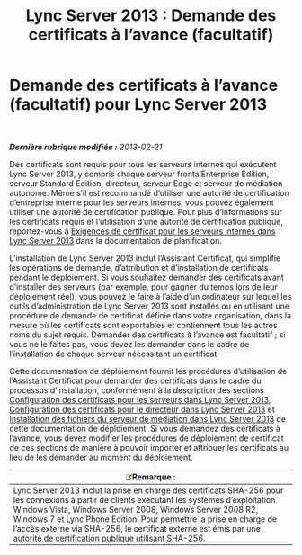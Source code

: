 ﻿---
title: 'Lync Server 2013 : Demande des certificats à l’avance (facultatif)'
TOCTitle: Demande des certificats à l’avance (facultatif)
ms:assetid: 9d6d7de6-ff2a-46da-b1b7-a354c8e383e4
ms:mtpsurl: https://technet.microsoft.com/fr-fr/library/Gg412733(v=OCS.15)
ms:contentKeyID: 49298324
ms.date: 05/20/2016
mtps_version: v=OCS.15
ms.translationtype: HT
---

# Demande des certificats à l’avance (facultatif) pour Lync Server 2013

 

_**Dernière rubrique modifiée :** 2013-02-21_

Des certificats sont requis pour tous les serveurs internes qui exécutent Lync Server 2013, y compris chaque serveur frontalEnterprise Edition, serveur Standard Edition, directeur, serveur Edge et serveur de médiation autonome. Même s’il est recommandé d’utiliser une autorité de certification d’entreprise interne pour les serveurs internes, vous pouvez également utiliser une autorité de certification publique. Pour plus d’informations sur les certificats requis et l’utilisation d’une autorité de certification publique, reportez-vous à [Exigences de certificat pour les serveurs internes dans Lync Server 2013](lync-server-2013-certificate-requirements-for-internal-servers.md) dans la documentation de planification.

L’installation de Lync Server 2013 inclut l’Assistant Certificat, qui simplifie les opérations de demande, d’attribution et d’installation de certificats pendant le déploiement. Si vous souhaitez demander des certificats avant d’installer des serveurs (par exemple, pour gagner du temps lors de leur déploiement réel), vous pouvez le faire à l’aide d’un ordinateur sur lequel les outils d’administration de Lync Server 2013 sont installés ou en utilisant une procédure de demande de certificat définie dans votre organisation, dans la mesure où les certificats sont exportables et contiennent tous les autres noms du sujet requis. Demander des certificats à l’avance est facultatif ; si vous ne le faites pas, vous devez les demander dans le cadre de l’installation de chaque serveur nécessitant un certificat.

Cette documentation de déploiement fournit les procédures d’utilisation de l’Assistant Certificat pour demander des certificats dans le cadre du processus d’installation, conformément à la description des sections [Configuration des certificats pour les serveurs dans Lync Server 2013](lync-server-2013-configure-certificates-for-servers.md), [Configuration des certificats pour le directeur dans Lync Server 2013](lync-server-2013-configure-certificates-for-the-director.md) et [Installation des fichiers du serveur de médiation dans Lync Server 2013](lync-server-2013-install-the-files-for-mediation-server.md) de cette documentation de déploiement. Si vous demandez des certificats à l’avance, vous devez modifier les procédures de déploiement de certificat de ces sections de manière à pouvoir importer et attribuer les certificats au lieu de les demander au moment du déploiement.

<table>
<thead>
<tr class="header">
<th><img src="images/Gg398920.note(OCS.15).gif" title="note" alt="note" />Remarque :</th>
</tr>
</thead>
<tbody>
<tr class="odd">
<td>Lync Server 2013 inclut la prise en charge des certificats SHA-256 pour les connexions à partir de clients exécutant les systèmes d’exploitation Windows Vista, Windows Server 2008, Windows Server 2008 R2, Windows 7 et Lync Phone Edition. Pour permettre la prise en charge de l’accès externe via SHA-256, le certificat externe est émis par une autorité de certification publique utilisant SHA-256.</td>
</tr>
</tbody>
</table>

